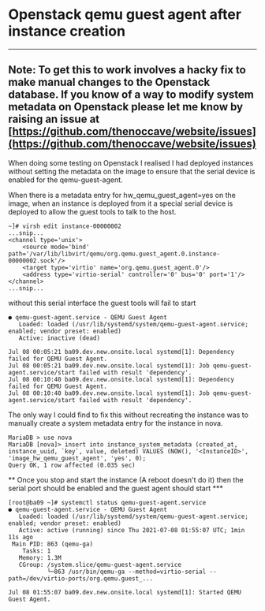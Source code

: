 # Openstack qemu guest agent after instance creation
---
Note: To get this to work involves a hacky fix to make manual changes to the Openstack database. If you know of a way to modify system metadata on Openstack please let me know by raising an issue at [https://github.com/thenoccave/website/issues](https://github.com/thenoccave/website/issues)
---
When doing some testing on Openstack I realised I had deployed instances without setting the metadata on the image to ensure that the serial device is enabled for the qemu-guest-agent.

When there is a metadata entry for hw_qemu_guest_agent=yes on the image, when an instance is deployed from it a special serial device is deployed to allow the guest tools to talk to the host.
```
~]# virsh edit instance-00000002
...snip...
<channel type='unix'>
    <source mode='bind' path='/var/lib/libvirt/qemu/org.qemu.guest_agent.0.instance-00000002.sock'/>
    <target type='virtio' name='org.qemu.guest_agent.0'/>
    <address type='virtio-serial' controller='0' bus='0' port='1'/>
</channel>
...snip...
```
without this serial interface the guest tools will fail to start
```
● qemu-guest-agent.service - QEMU Guest Agent
   Loaded: loaded (/usr/lib/systemd/system/qemu-guest-agent.service; enabled; vendor preset: enabled)
   Active: inactive (dead)

Jul 08 00:05:21 ba09.dev.new.onsite.local systemd[1]: Dependency failed for QEMU Guest Agent.
Jul 08 00:05:21 ba09.dev.new.onsite.local systemd[1]: Job qemu-guest-agent.service/start failed with result 'dependency'.
Jul 08 00:10:40 ba09.dev.new.onsite.local systemd[1]: Dependency failed for QEMU Guest Agent.
Jul 08 00:10:40 ba09.dev.new.onsite.local systemd[1]: Job qemu-guest-agent.service/start failed with result 'dependency'.
```
The only way I could find to fix this without recreating the instance was to manually create a system metadata entry for the instance in nova.
```
MariaDB > use nova
MariaDB [nova]> insert into instance_system_metadata (created_at, instance_uuid, `key`, value, deleted) VALUES (NOW(), '<InstanceID>', 'image_hw_qemu_guest_agent', 'yes', 0);
Query OK, 1 row affected (0.035 sec)
```
** Once you stop and start the instance (A reboot doesn't do it) then the serial port should be enabled and the guest agent should start ***
```
[root@ba09 ~]# systemctl status qemu-guest-agent.service
● qemu-guest-agent.service - QEMU Guest Agent
   Loaded: loaded (/usr/lib/systemd/system/qemu-guest-agent.service; enabled; vendor preset: enabled)
   Active: active (running) since Thu 2021-07-08 01:55:07 UTC; 1min 11s ago
 Main PID: 863 (qemu-ga)
    Tasks: 1
   Memory: 1.3M
   CGroup: /system.slice/qemu-guest-agent.service
           └─863 /usr/bin/qemu-ga --method=virtio-serial --path=/dev/virtio-ports/org.qemu.guest_...

Jul 08 01:55:07 ba09.dev.new.onsite.local systemd[1]: Started QEMU Guest Agent.
```